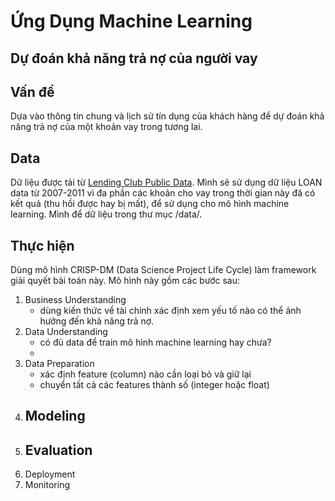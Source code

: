 # Ứng Dụng Machine Learning
## Dự đoán khả năng trả nợ của người vay

## Vấn đề
Dựa vào thông tin chung và lịch sử tín dụng của khách hàng để dự đoán khả năng trả nợ của một khoản vay trong tương lai.

## Data
Dữ liệu được tải từ [Lending Club Public Data](https://www.lendingclub.com/info/download-data.action). Mình sẽ sử dụng dữ liệu LOAN data từ 2007-2011 vì đa phần các khoản cho vay trong thời gian này đã có kết quả (thu hồi được hay bị mất), để sử dụng cho mô hình machine learning. Mình để dữ liệu trong thư mục /data/.

## Thực hiện
Dùng mô hình CRISP-DM (Data Science Project Life Cycle) làm framework giải quyết bài toán này. Mô hình này gồm các bước sau:

1. Business Understanding
    - dùng kiến thức về tài chính xác định xem yếu tố nào có thể ảnh hưởng đến khả năng trả nợ.
2. Data Understanding
    - có đủ data để train mô hình machine learning hay chưa?
    - 
3. Data Preparation
    - xác định feature (column) nào cần loại bỏ và giữ lại
    - chuyển tất cả các features thành số (integer hoặc float)
4. Modeling
    - 
5. Evaluation
    - 
6. Deployment
7. Monitoring



